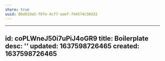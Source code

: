 ```yaml
---
share: true
uuid: 8bd819a5-f0fe-4cf7-aaef-744574c58d32
---
```

---
id: coPLWneJ50i7uPiJ4oGR9
title: Boilerplate
desc: ''
updated: 1637598726465
created: 1637598726465
---


